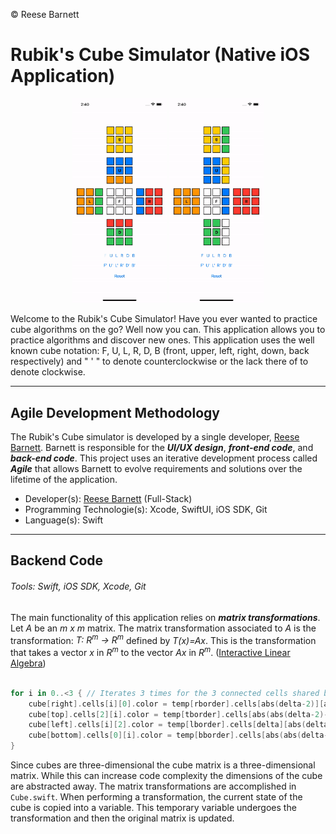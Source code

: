 &copy; Reese Barnett

# Rubik's Cube Simulator (Native iOS Application)

<p align ="center">
<img src="Assets/Demo.gif" width ="30%"> <img src="Assets/Mix.gif" width ="30%">
</p>

Welcome to the Rubik's Cube Simulator! Have you ever wanted to practice cube algorithms on the go? Well now you can. This application allows you to practice algorithms and discover new ones. This application uses the well known cube notation: F, U, L, R, D, B (front, upper, left, right, down, back respectively) and " ' " to denote counterclockwise or the lack there of to denote clockwise.

---

## Agile Development Methodology

The Rubik's Cube simulator is developed by a single developer, [Reese Barnett](https://www.linkedin.com/in/reesebarnett2024). Barnett is responsible for the _**UI/UX design**_, _**front-end code**_, and _**back-end code**_. This project uses an iterative development process called _**Agile**_ that allows Barnett to evolve requirements and solutions over the lifetime of the application.

- Developer(s): [Reese Barnett](https://www.linkedin.com/in/reesebarnett2024) (Full-Stack)
- Programming Technologie(s): Xcode, SwiftUI, iOS SDK, Git
- Language(s): Swift

---

## Backend Code

###### Tools: Swift, iOS SDK, Xcode, Git

The main functionality of this application relies on _**matrix transformations**_. Let _A_ be an _m x m_ matrix. The matrix transformation associated to _A_ is the transformation:
_T: R<sup>m</sup> &rarr; R<sup>m</sup>_ defined by _T(x)=Ax_.
This is the transformation that takes a vector _x_ in _R<sup>m</sup>_ to the vector _Ax_ in _R<sup>m</sup>_. ([Interactive Linear Algebra](https://textbooks.math.gatech.edu/ila/matrix-transformations.html))

```swift

for i in 0..<3 { // Iterates 3 times for the 3 connected cells shared by any two faces
    cube[right].cells[i][0].color = temp[rborder].cells[abs(delta-2)][abs(delta-i)].color
    cube[top].cells[2][i].color = temp[tborder].cells[abs(abs(delta-2)-i)][abs(delta-2)].color
    cube[left].cells[i][2].color = temp[lborder].cells[delta][abs(delta-i)].color
    cube[bottom].cells[0][i].color = temp[bborder].cells[abs(abs(delta-2)-i)][delta].color
}
```

Since cubes are three-dimensional the cube matrix is a three-dimensional matrix. While this can increase code complexity the dimensions of the cube are abstracted away. The matrix transformations are accomplished in `Cube.swift`. When performing a transformation, the current state of the cube is copied into a variable. This temporary variable undergoes the transformation and then the original matrix is updated.
